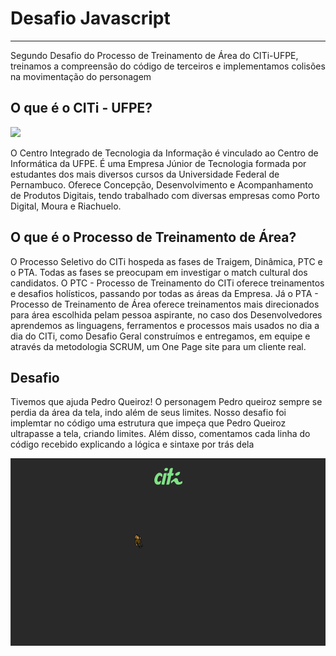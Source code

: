 # Desafio Javascript

***
Segundo Desafio do Processo de Treinamento de Área do CITi-UFPE, treinamos a compreensão do código de terceiros e implementamos colisões na movimentação do personagem

## O que é o CITi - UFPE?
<img src="https://user-images.githubusercontent.com/63838200/175785652-910487d6-c1d6-4c1e-bbf8-b29a5076f0c7.png"/>

O Centro Integrado de Tecnologia da Informação é vinculado ao Centro de Informática da UFPE. É uma Empresa Júnior de Tecnologia formada por estudantes dos mais diversos cursos da Universidade Federal de Pernambuco. Oferece Concepção, Desenvolvimento e Acompanhamento de Produtos Digitais, tendo trabalhado com diversas empresas como Porto Digital, Moura e Riachuelo.

## O que é o Processo de Treinamento de Área?
O Processo Seletivo do CITi hospeda as fases de Traigem, Dinâmica, PTC  e o PTA. Todas as fases se preocupam em investigar o match cultural dos candidatos. O PTC - Processo de Treinamento do CITi oferece treinamentos e desafios holísticos, passando por todas as áreas da Empresa. Já o PTA - Processo de Treinamento de Área oferece treinamentos mais direcionados para área escolhida pelam pessoa aspirante, no caso dos Desenvolvedores aprendemos as linguagens, ferramentos e processos mais usados no dia a dia do CITi, como Desafio Geral construímos e entregamos, em equipe e através da metodologia SCRUM, um One Page site para um cliente real.

## Desafio 

Tivemos que ajuda Pedro Queiroz! O personagem Pedro queiroz sempre se perdia da área da tela, indo além de seus limites. Nosso desafio foi implemtar no código uma estrutura que impeça que Pedro Queiroz ultrapasse a tela, criando limites. Além disso, comentamos cada linha do código recebido explicando a lógica e sintaxe por trás dela


<p align = "center">
   <img src = "./assets/game.png" height = 300px>
</p>
